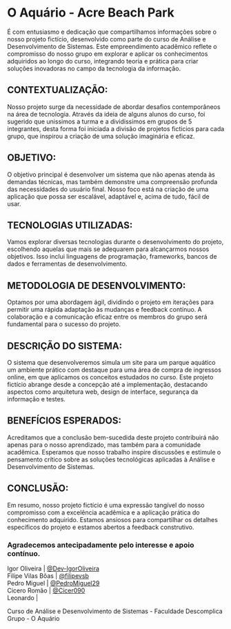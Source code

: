 # O Aquário - Acre Beach Park

É com entusiasmo e dedicação que compartilhamos informações sobre o nosso projeto fictício, desenvolvido como parte do curso de Análise e Desenvolvimento de Sistemas. Este empreendimento acadêmico reflete o compromisso do nosso grupo em explorar e aplicar os conhecimentos adquiridos ao longo do curso, integrando teoria e prática para criar soluções inovadoras no campo da tecnologia da informação.

## CONTEXTUALIZAÇÃO:

Nosso projeto surge da necessidade de abordar desafios contemporâneos na área de tecnologia. Através da ideia de alguns alunos do curso, foi sugerido que unissimos a turma e a dividissimos em grupos de 5 integrantes, desta forma foi iniciada a divisão de projetos ficticios para cada grupo, que inspirou a criação de uma solução imaginária e eficaz.

## OBJETIVO:

O objetivo principal é desenvolver um sistema que não apenas atenda às demandas técnicas, mas também demonstre uma compreensão profunda das necessidades do usuário final. Nosso foco está na criação de uma aplicação que possa ser escalável, adaptável e, acima de tudo, fácil de usar.

## TECNOLOGIAS UTILIZADAS:

Vamos explorar diversas tecnologias durante o desenvolvimento do projeto, escolhendo aquelas que mais se adequarem para alcançarmos nossos objetivos. Isso inclui linguagens de programação, frameworks, bancos de dados e ferramentas de desenvolvimento.

## METODOLOGIA DE DESENVOLVIMENTO:

Optamos por uma abordagem ágil, dividindo o projeto em iterações para permitir uma rápida adaptação às mudanças e feedback contínuo. A colaboração e a comunicação eficaz entre os membros do grupo será fundamental para o sucesso do projeto.

## DESCRIÇÃO DO SISTEMA:

O sistema que desenvolveremos simula um site para um parque aquático um ambiente prático com destaque para uma área de compra de ingressos online, em que aplicamos os conceitos estudados no curso. Este projeto fictício abrange desde a concepção até a implementação, destacando aspectos como arquitetura web, design de interface, segurança da informação e testes.

## BENEFÍCIOS ESPERADOS:

Acreditamos que a conclusão bem-sucedida deste projeto contribuirá não apenas para o nosso aprendizado, mas também para a comunidade acadêmica. Esperamos que nosso trabalho inspire discussões e estimule o pensamento crítico sobre as soluções tecnológicas aplicadas à Análise e Desenvolvimento de Sistemas.

## CONCLUSÃO:

Em resumo, nosso projeto fictício é uma expressão tangível do nosso compromisso com a excelência acadêmica e a aplicação prática do conhecimento adquirido. Estamos ansiosos para compartilhar os detalhes específicos do projeto e estamos abertos a feedback construtivo.

### Agradecemos antecipadamente pelo interesse e apoio contínuo.

Igor Oliveira | [@Dev-IgorOliveira](https://github.com/Dev-IgorOliveira)<br>
Filipe Vilas Bôas | [@filipevsb](https://github.com/filipesvb)<br>
Pedro Miguel | [@PedroMiguel29](https://github.com/PedroMiguel29)<br>
Cicero Romão | [@Cicer090](https://github.com/Cicer090)<br>
Leonardo | <br>

Curso de Análise e Desenvolvimento de Sistemas - Faculdade Descomplica<br>
Grupo - O Aquário
